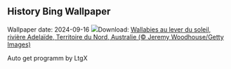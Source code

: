 ## History Bing Wallpaper
Wallpaper date: 2024-09-16
![](https://www.bing.com/th?id=OHR.SunriseWallabies_FR-FR1107245942_UHD.jpg&w=1000)Download: [Wallabies au lever du soleil, rivière Adelaïde, Territoire du Nord, Australie (© Jeremy Woodhouse/Getty Images)](https://www.bing.com/th?id=OHR.SunriseWallabies_FR-FR1107245942_UHD.jpg)

Auto get programm by LtgX
